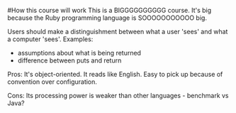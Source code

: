 #How this course will work
This is a BIGGGGGGGGGG course.
It's big because the Ruby programming language is SOOOOOOOOOOO big.

<!-- The examples are complex so may be omitted, I was just thinking that it's really important for newcomers to understand that what they think they are getting back from their logic is not necessarily what the computer is returning. (Computers are stupid so they only give back what you told it to give back)-->
Users should make a distinguishment between what a user 'sees' and what a computer 'sees'.
Examples:
- assumptions about what is being returned
- difference between puts and return

Pros:
It's object-oriented.
It reads like English.
Easy to pick up because of convention over configuration.

Cons:
Its processing power is weaker than other languages - benchmark vs Java?
